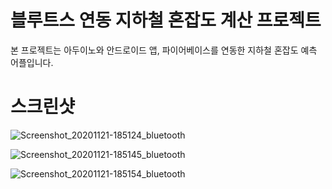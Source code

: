 # 블루트스 연동 지하철 혼잡도 계산 프로젝트
본 프로젝트는 아두이노와 안드로이드 앱, 파이어베이스를 연동한 지하철 혼잡도 예측 어플입니다.

# 스크린샷
![Screenshot_20201121-185124_bluetooth](https://user-images.githubusercontent.com/55690757/101304598-f8255700-3883-11eb-9d57-c4def6214d47.jpg)

![Screenshot_20201121-185145_bluetooth](https://user-images.githubusercontent.com/55690757/101304603-f8bded80-3883-11eb-9960-8644a51df9b8.jpg)

![Screenshot_20201121-185154_bluetooth](https://user-images.githubusercontent.com/55690757/101304605-f9ef1a80-3883-11eb-8d4f-9ba75010caa4.jpg)
